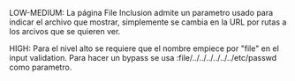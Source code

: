 LOW-MEDIUM:
La página File Inclusion admite un parametro usado para indicar el archivo que mostrar, simplemente se cambia en la URL por rutas a los arcivos que se quieren ver.

HIGH:
Para el nivel alto se requiere que el nombre empiece por "file" en el input validation.
Para hacer un bypass se usa :file/../../../../../../etc/passwd como parametro.